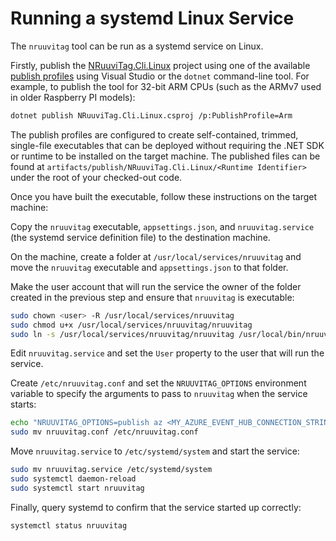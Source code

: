 # Running a systemd Linux Service

The `nruuvitag` tool can be run as a systemd service on Linux.

Firstly, publish the [NRuuviTag.Cli.Linux](/src/NRuuviTag.Cli.Linux) project using one of the available [publish profiles](/src/NRuuviTag.Cli.Linux/Properties/PublishProfiles) using Visual Studio or the `dotnet` command-line tool. For example, to publish the tool for 32-bit ARM CPUs (such as the ARMv7 used in older Raspberry PI models):

```sh
dotnet publish NRuuviTag.Cli.Linux.csproj /p:PublishProfile=Arm
``` 

The publish profiles are configured to create self-contained, trimmed, single-file executables that can be deployed without requiring the .NET SDK or runtime to be installed on the target machine. The published files can be found at `artifacts/publish/NRuuviTag.Cli.Linux/<Runtime Identifier>` under the root of your checked-out code.

Once you have built the executable, follow these instructions on the target machine:

Copy the `nruuvitag` executable, `appsettings.json`, and `nruuvitag.service` (the systemd service definition file) to the destination machine.

On the machine, create a folder at `/usr/local/services/nruuvitag` and move the `nruuvitag` executable and `appsettings.json` to that folder.

Make the user account that will run the service the owner of the folder created in the previous step and ensure that `nruuvitag` is executable: 

```sh
sudo chown <user> -R /usr/local/services/nruuvitag
sudo chmod u+x /usr/local/services/nruuvitag/nruuvitag
sudo ln -s /usr/local/services/nruuvitag/nruuvitag /usr/local/bin/nruuvitag
```

Edit `nruuvitag.service` and set the `User` property to the user that will run the service.

Create `/etc/nruuvitag.conf` and set the `NRUUVITAG_OPTIONS` environment variable to specify the arguments to pass to `nruuvitag` when the service starts:

```sh
echo "NRUUVITAG_OPTIONS=publish az <MY_AZURE_EVENT_HUB_CONNECTION_STRING> <MY_EVENT_HUB_NAME> --sample-interval 15" >> nruuvitag.conf
sudo mv nruuvitag.conf /etc/nruuvitag.conf
```

Move `nruuvitag.service` to `/etc/systemd/system` and start the service:

```sh
sudo mv nruuvitag.service /etc/systemd/system
sudo systemctl daemon-reload
sudo systemctl start nruuvitag
```

Finally, query systemd to confirm that the service started up correctly:

```sh
systemctl status nruuvitag
```  
